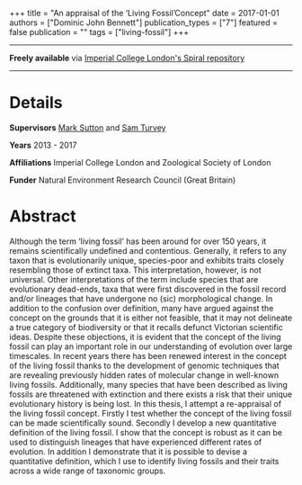 +++
title = "An appraisal of the ‘Living Fossil’Concept"
date = 2017-01-01
authors = ["Dominic John Bennett"]
publication_types = ["7"]
featured = false
publication = ""
tags = ["living-fossil"]
+++

----

**Freely available** via [Imperial College London's Spiral repository](https://spiral.imperial.ac.uk/handle/10044/1/68534)

----

# Details

**Supervisors** [Mark Sutton](https://www.imperial.ac.uk/people/m.sutton) and [Sam Turvey](https://www.zsl.org/science/users/samuel-turvey)

**Years** 2013 - 2017

**Affiliations** Imperial College London and Zoological Society of London

**Funder** Natural Environment Research Council (Great Britain)

# Abstract
Although the term ‘living fossil’ has been around for over 150 years, it remains scientifically undefined and contentious. Generally, it refers to any taxon that is evolutionarily unique, species-poor and exhibits traits closely resembling those of extinct taxa. This interpretation, however, is not universal. Other interpretations of the term include species that are evolutionary dead-ends, taxa that were first discovered in the fossil record and/or lineages that have undergone no (sic) morphological change. In addition to the confusion over definition, many have argued against the concept on the grounds that it is either not feasible, that it may not delineate a true category of biodiversity or that it recalls defunct Victorian scientific ideas. Despite these objections, it is evident that the concept of the living fossil can play an important role in our understanding of evolution over large timescales. In recent years there has been renewed interest in the concept of the living fossil thanks to the development of genomic techniques that are revealing previously hidden rates of molecular change in well-known living fossils. Additionally, many species that have been described as living fossils are threatened with extinction and there exists a risk that their unique evolutionary history is being lost. In this thesis, I attempt a re-appraisal of the living fossil concept. Firstly I test whether the concept of the living fossil can be made scientifically sound. Secondly I develop a new quantitative definition of the living fossil. I show that the concept is robust as it can be used to distinguish lineages that have experienced different rates of evolution. In addition I demonstrate that it is possible to devise a quantitative definition, which I use to identify living fossils and their traits across a wide range of taxonomic groups.

